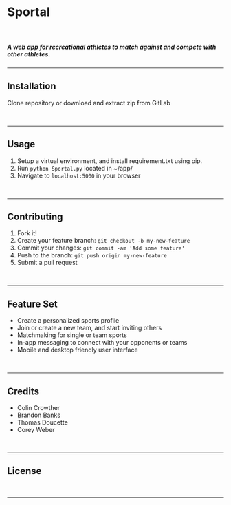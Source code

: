 # Sportal
&nbsp;

##### A web app for recreational athletes to match against and compete with other athletes.

***

## Installation
Clone repository or download and extract zip from GitLab

 &nbsp;
 
***

## Usage
1. Setup a virtual environment, and install requirement.txt using pip.
2. Run `python Sportal.py` located in ~/app/
3. Navigate to `localhost:5000` in your browser
 
 &nbsp;
 
***

## Contributing

1. Fork it!
2. Create your feature branch: `git checkout -b my-new-feature`
3. Commit your changes: `git commit -am 'Add some feature'`
4. Push to the branch: `git push origin my-new-feature`
5. Submit a pull request

&nbsp;

***

## Feature Set

 - Create a personalized sports profile
 - Join or create a new team, and start inviting others
 - Matchmaking for single or team sports
 - In-app messaging to connect with your opponents or teams
 - Mobile and desktop friendly user interface
 
 
 &nbsp;
 
***

## Credits

 - Colin Crowther
 - Brandon Banks
 - Thomas Doucette
 - Corey Weber

&nbsp;

***

## License


&nbsp;

***